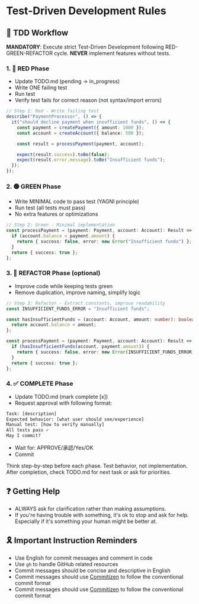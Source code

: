 # Test-Driven Development Rules

## 📄 TDD Workflow

**MANDATORY**: Execute strict Test-Driven Development following RED-GREEN-REFACTOR cycle.
**NEVER** implement features without tests.

### 1. **🔴 RED Phase**

- Update TODO.md (pending → in_progress)
- Write ONE failing test
- Run test
- Verify test fails for correct reason (not syntax/import errors)

```typescript
// Step 1: Red - Write failing test
describe("PaymentProcessor", () => {
  it("should decline payment when insufficient funds", () => {
    const payment = createPayment({ amount: 1000 });
    const account = createAccount({ balance: 500 });

    const result = processPayment(payment, account);

    expect(result.success).toBe(false);
    expect(result.error.message).toBe("Insufficient funds");
  });
});
```

### 2. **🟢 GREEN Phase**

- Write MINIMAL code to pass test (YAGNI principle)
- Run test (all tests must pass)
- No extra features or optimizations

```typescript
// Step 2: Green - Minimal implementation
const processPayment = (payment: Payment, account: Account): Result => {
  if (account.balance < payment.amount) {
    return { success: false, error: new Error("Insufficient funds") };
  }
  return { success: true };
};
```

### 3. **🔵 REFACTOR Phase** (optional)

- Improve code while keeping tests green
- Remove duplication, improve naming, simplify logic

```typescript
// Step 3: Refactor - Extract constants, improve readability
const INSUFFICIENT_FUNDS_ERROR = "Insufficient funds";

const hasInsufficientFunds = (account: Account, amount: number): boolean => {
  return account.balance < amount;
};

const processPayment = (payment: Payment, account: Account): Result => {
  if (hasInsufficientFunds(account, payment.amount)) {
    return { success: false, error: new Error(INSUFFICIENT_FUNDS_ERROR) };
  }
  return { success: true };
};
```

### 4. **✅ COMPLETE Phase**

- Update TODO.md (mark complete [x])
- Request approval with following format:

 ```txt
Task: [description]
Expected behavior: [what user should see/experience]
Manual test: [how to verify manually]
All tests pass ✓
May I commit?
```

- Wait for: APPROVE/承認/Yes/OK
- Commit

Think step-by-step before each phase. Test behavior, not implementation.
After completion, check TODO.md for next task or ask for priorities.

## ❓ Getting Help

- ALWAYS ask for clarification rather than making assumptions.
- If you're having trouble with something, it's ok to stop and ask for help. Especially if it's something your human might be better at.

## 🎗️ Important Instruction Reminders

- Use English for commit messages and comment in code
- Use `gh` to handle GitHub related resources
- Commit messages should be concise and descriptive in English
- Commit messages should use [Commitizen](https://github.com/commitizen/cz-cli) to follow the conventional commit format
- Commit messages should use [Commitizen](https://github.com/commitizen/cz-cli) to follow the conventional commit format
